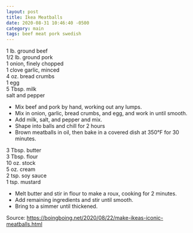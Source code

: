 ```yaml
---
layout: post
title: Ikea Meatballs
date: 2020-08-31 10:46:40 -0500
category: main
tags: beef meat pork swedish
---
```

1 lb. ground beef  
1/2 lb. ground pork  
1 onion, finely chopped  
1 clove garlic, minced  
4 oz. bread crumbs  
1 egg  
5 Tbsp. milk  
salt and pepper  

  * Mix beef and pork by hand, working out any lumps.
  * Mix in onion, garlic, bread crumbs, and egg, and work in until smooth.
  * Add milk, salt, and pepper and mix.
  * Shape into balls and chill for 2 hours
  * Brown meatballs in oil, then bake in a covered dish at 350°F for 30 minutes.

3 Tbsp. butter  
3 Tbsp. flour  
10 oz. stock  
5 oz. cream  
2 tsp. soy sauce  
1 tsp. mustard  

  * Melt butter and stir in flour to make a roux, cooking for 2 minutes.
  * Add remaining ingredients and stir until smooth.
  * Bring to a simmer until thickened.

Source: <a href="https://boingboing.net/2020/08/22/make-ikeas-iconic-meatballs.html">https://boingboing.net/2020/08/22/make-ikeas-iconic-meatballs.html</a>

